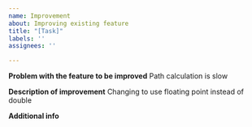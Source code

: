 ```yaml
---
name: Improvement
about: Improving existing feature
title: "[Task]"
labels: ''
assignees: ''

---
```


**Problem with the feature to be improved**
Path calculation is slow

**Description of improvement**
Changing to use floating point instead of double

**Additional info**

